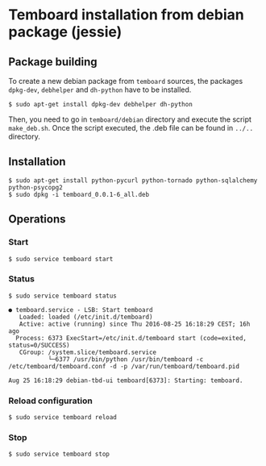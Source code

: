# Temboard installation from debian package (jessie)

## Package building

To create a new debian package from `temboard` sources, the packages `dpkg-dev`, `debhelper` and `dh-python` have to be installed.
```
$ sudo apt-get install dpkg-dev debhelper dh-python
```

Then, you need to go in `temboard/debian` directory and execute the script `make_deb.sh`. Once the script executed, the .deb file can be found in `../..` directory.

## Installation

```
$ sudo apt-get install python-pycurl python-tornado python-sqlalchemy python-psycopg2
$ sudo dpkg -i temboard_0.0.1-6_all.deb
```

## Operations

### Start

```
$ sudo service temboard start
```

### Status

```
$ sudo service temboard status

● temboard.service - LSB: Start temboard
   Loaded: loaded (/etc/init.d/temboard)
   Active: active (running) since Thu 2016-08-25 16:18:29 CEST; 16h ago
  Process: 6373 ExecStart=/etc/init.d/temboard start (code=exited, status=0/SUCCESS)
   CGroup: /system.slice/temboard.service
           └─6377 /usr/bin/python /usr/bin/temboard -c /etc/temboard/temboard.conf -d -p /var/run/temboard/temboard.pid

Aug 25 16:18:29 debian-tbd-ui temboard[6373]: Starting: temboard.
```

### Reload configuration

```
$ sudo service temboard reload
```

### Stop

```
$ sudo service temboard stop
```
